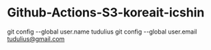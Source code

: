 # Github-Actions-S3-koreait-icshin

git config --global user.name tudulius
git config --global user.email tudulius@gmail.com
